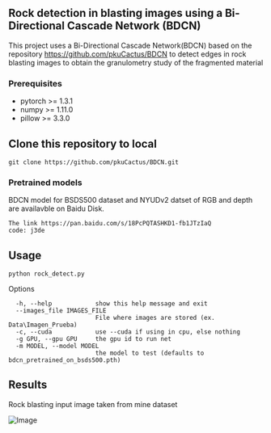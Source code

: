 ## Rock detection in blasting images using a Bi-Directional Cascade Network (BDCN)

This project uses a Bi-Directional Cascade Network(BDCN) based on the repository https://github.com/pkuCactus/BDCN 
to detect edges in rock blasting images to obtain the granulometry study of the fragmented material

### Prerequisites

- pytorch >= 1.3.1
- numpy >= 1.11.0
- pillow >= 3.3.0

## Clone this repository to local
```shell
git clone https://github.com/pkuCactus/BDCN.git
```

### Pretrained models

BDCN model for BSDS500 dataset and NYUDv2 datset of RGB and depth are availavble on Baidu Disk.

    The link https://pan.baidu.com/s/18PcPQTASHKD1-fb1JTzIaQ
    code: j3de

## Usage 
```
python rock_detect.py
```
Options
```
  -h, --help            show this help message and exit
  --images_file IMAGES_FILE
                        File where images are stored (ex. Data\Imagen_Prueba)
  -c, --cuda            use --cuda if using in cpu, else nothing
  -g GPU, --gpu GPU     the gpu id to run net
  -m MODEL, --model MODEL
                        the model to test (defaults to bdcn_pretrained_on_bsds500.pth)
```
## Results
Rock blasting input image taken from mine dataset

![Image](</Data/Imagen_Prueba/IMG_9371.JPG>)

